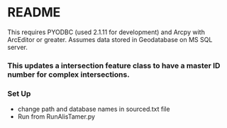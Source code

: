 # README #

This requires PYODBC (used 2.1.11 for development) and Arcpy with ArcEditor or greater. Assumes data stored in Geodatabase on MS SQL server. 

### This updates a intersection feature class to have a master ID number for complex intersections.  ###


### Set Up ###

* change path and database names in sourced.txt file
* Run from RunAlisTamer.py

